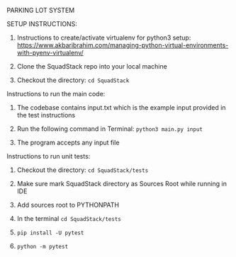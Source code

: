 PARKING LOT SYSTEM

SETUP INSTRUCTIONS:

1. Instructions to create/activate virtualenv for python3 setup: https://www.akbaribrahim.com/managing-python-virtual-environments-with-pyenv-virtualenv/

2. Clone the SquadStack repo into your local machine

3. Checkout the directory: `cd SquadStack`

Instructions to run the main code:

1. The codebase contains input.txt which is the example input provided in the test instructions

2. Run the following command in Terminal: `python3 main.py input`

3. The program accepts any input file


Instructions to run unit tests:

1. Checkout the directory: `cd SquadStack/tests`

2. Make sure mark SquadStack directory as Sources Root while running in IDE

3. Add sources root to PYTHONPATH

4. In the terminal `cd SquadStack/tests`

5. `pip install -U pytest`

6. `python -m pytest`
